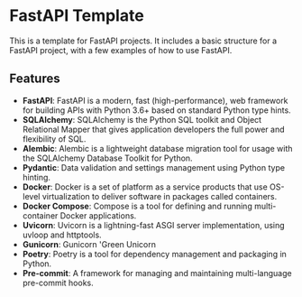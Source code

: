 # FastAPI Template

This is a template for FastAPI projects. It includes a basic structure for a FastAPI project, with a few examples of how to use FastAPI.

## Features

- **FastAPI**: FastAPI is a modern, fast (high-performance), web framework for building APIs with Python 3.6+ based on standard Python type hints.
- **SQLAlchemy**: SQLAlchemy is the Python SQL toolkit and Object Relational Mapper that gives application developers the full power and flexibility of SQL.
- **Alembic**: Alembic is a lightweight database migration tool for usage with the SQLAlchemy Database Toolkit for Python.
- **Pydantic**: Data validation and settings management using Python type hinting.
- **Docker**: Docker is a set of platform as a service products that use OS-level virtualization to deliver software in packages called containers.
- **Docker Compose**: Compose is a tool for defining and running multi-container Docker applications.
- **Uvicorn**: Uvicorn is a lightning-fast ASGI server implementation, using uvloop and httptools.
- **Gunicorn**: Gunicorn 'Green Unicorn
- **Poetry**: Poetry is a tool for dependency management and packaging in Python.
- **Pre-commit**: A framework for managing and maintaining multi-language pre-commit hooks.
